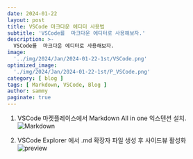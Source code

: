 ```yaml
---
date: 2024-01-22
layout: post
title: VSCode 마크다운 에디터 사용법
subtitle: 'VSCode를  마크다운 에디터로 사용해보자.'
description: >-
  VSCode를  마크다운 에디터로 사용해보자.
image: 
  '../img/2024/Jan/2024-01-22-1st/VSCode.png'
optimized_image:    
  './img/2024/Jan/2024-01-22-1st/P_VSCode.png'
category: [ blog ]
tags: [ Markdown, VSCode, Blog ]
author: sammy
paginate: true
---
```


1. VSCode 마켓플레이스에서 Markdown All in one 익스텐션 설치.  
![Markdown](../img/2024/Jan/2024-01-22-1st/markdown.png) 


1. VSCode Explorer 에서 .md 확장자 파일 생성 후 사이드뷰 활성화  
![preview](../img/2024/Jan/2024-01-22-1st/preview.png)
  

